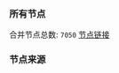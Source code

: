 ### 所有节点
合并节点总数: `7050`
[节点链接](https://github.com/rzhy1/33/raw/master/sub/sub_merge_base64.txt)

### 节点来源
